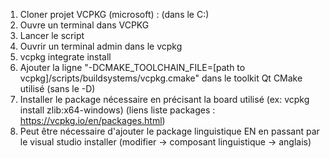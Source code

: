1. Cloner projet VCPKG (microsoft) : (dans le C:)
2. Ouvre un terminal dans VCPKG
3. Lancer le script
4. Ouvrir un terminal admin dans le vcpkg
5. vcpkg integrate install
6. Ajouter la ligne "-DCMAKE_TOOLCHAIN_FILE=[path to vcpkg]/scripts/buildsystems/vcpkg.cmake" dans le toolkit Qt CMake utilisé (sans le -D)
7. Installer le package nécessaire en précisant la board utilisé (ex: vcpkg install zlib:x64-windows) (liens liste packages : https://vcpkg.io/en/packages.html)
8. Peut être nécessaire d'ajouter le package linguistique EN en passant par le visual studio installer (modifier -> composant linguistique -> anglais)